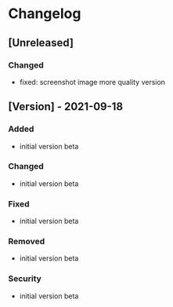 # Changelog

## [Unreleased]

### Changed

- fixed: screenshot image more quality version 

## [Version] - 2021-09-18

### Added

- initial version beta

### Changed

- initial version beta

### Fixed

- initial version beta

### Removed

- initial version beta

### Security

- initial version beta